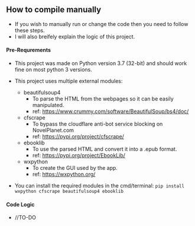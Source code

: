 ## How to compile manually
- If you wish to manually run or change the code then you need to follow these steps.
- I will also breifely explain the logic of this project.

#### Pre-Requrements
- This project was made on Python version 3.7 (32-bit) and should work fine on most python 3 versions.
- This project uses multiple external modules:
  - beautifulsoup4
    - To parse the HTML from the webpages so it can be easily manipulated.
    - ref: https://www.crummy.com/software/BeautifulSoup/bs4/doc/
  - cfscrape
    - To bypass the cloudflare anti-bot service blocking on NovelPlanet.com
    - ref: https://pypi.org/project/cfscrape/
  - ebooklib
    - To use the parsed HTML and convert it into a .epub format.
    - ref: https://pypi.org/project/EbookLib/
  - wxpython
    - To create the GUI used by the app.
    - ref: https://wxpython.org/
    
- You can install the required modules in the cmd/terminal:
`pip install wxpython cfscrape beautifulsoup4 ebooklib`

#### Code Logic
- //TO-DO

